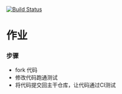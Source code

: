 [![Build Status](https://travis-ci.org/suozhao/homework1.svg?branch=master)](https://travis-ci.org/suozhao/homework1)
# 作业

### 步骤

* fork 代码
* 修改代码跑通测试
* 将代码提交回主干仓库，让代码通过CI测试
